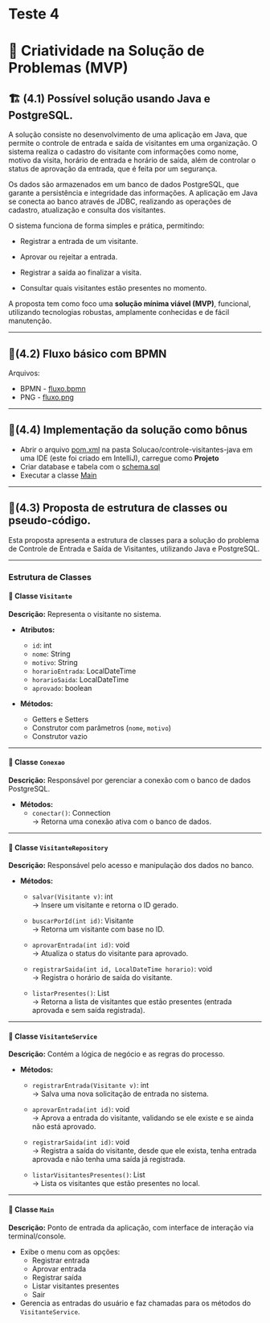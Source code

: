 
# Teste 4
# 🧠 Criatividade na Solução de Problemas (MVP)

## 🏗️ (4.1) Possível solução usando Java e PostgreSQL.

A solução consiste no desenvolvimento de uma aplicação em Java, que permite o controle de entrada e saída de visitantes em uma organização. O sistema realiza o cadastro do visitante com informações como nome, motivo da visita, horário de entrada e horário de saída, além de controlar o status de aprovação da entrada, que é feita por um segurança.

Os dados são armazenados em um banco de dados PostgreSQL, que garante a persistência e integridade das informações. A aplicação em Java se conecta ao banco através de JDBC, realizando as operações de cadastro, atualização e consulta dos visitantes.

O sistema funciona de forma simples e prática, permitindo:

- Registrar a entrada de um visitante.

- Aprovar ou rejeitar a entrada.

- Registrar a saída ao finalizar a visita.

- Consultar quais visitantes estão presentes no momento.

A proposta tem como foco uma **solução mínima viável (MVP)**, funcional, utilizando tecnologias robustas, amplamente conhecidas e de fácil manutenção.

---

## 💬(4.2) Fluxo básico com BPMN
Arquivos:
 - BPMN - [fluxo.bpmn](fluxo.bpmn)
 - PNG - [fluxo.png](fluxo.png)

---

## 🚨(4.4) Implementação da solução como bônus

 - Abrir o arquivo [pom.xml](Solucao\controle-visitantes-java\pom.xml) na pasta Solucao/controle-visitantes-java em uma IDE (este foi criado em IntelliJ), carregue como **Projeto**
 - Criar database e tabela com o [schema.sql](Solucao\controle-visitantes-java\database\schema.sql)
 - Executar a classe [Main](Solucao\controle-visitantes-java\src\main\java\com\projeto\app\Main.java)

 
---

## 💭(4.3) Proposta de estrutura de classes ou pseudo-código.

Esta proposta apresenta a estrutura de classes para a solução do problema de Controle de Entrada e Saída de Visitantes, utilizando Java e PostgreSQL.

---

### Estrutura de Classes

#### 🔹 Classe `Visitante`
**Descrição:** Representa o visitante no sistema.

- **Atributos:**
  - `id`: int
  - `nome`: String
  - `motivo`: String
  - `horarioEntrada`: LocalDateTime
  - `horarioSaida`: LocalDateTime
  - `aprovado`: boolean

- **Métodos:**
  - Getters e Setters
  - Construtor com parâmetros (`nome`, `motivo`)
  - Construtor vazio

---

#### 🔹 Classe `Conexao`
**Descrição:** Responsável por gerenciar a conexão com o banco de dados PostgreSQL.

- **Métodos:**
  - `conectar()`: Connection  
  → Retorna uma conexão ativa com o banco de dados.

---

#### 🔹 Classe `VisitanteRepository`
**Descrição:** Responsável pelo acesso e manipulação dos dados no banco.

- **Métodos:**
  - `salvar(Visitante v)`: int  
  → Insere um visitante e retorna o ID gerado.
  
  - `buscarPorId(int id)`: Visitante  
  → Retorna um visitante com base no ID.

  - `aprovarEntrada(int id)`: void  
  → Atualiza o status do visitante para aprovado.

  - `registrarSaida(int id, LocalDateTime horario)`: void  
  → Registra o horário de saída do visitante.

  - `listarPresentes()`: List<Visitante>  
  → Retorna a lista de visitantes que estão presentes (entrada aprovada e sem saída registrada).

---

#### 🔹 Classe `VisitanteService`
**Descrição:** Contém a lógica de negócio e as regras do processo.

- **Métodos:**
  - `registrarEntrada(Visitante v)`: int  
  → Salva uma nova solicitação de entrada no sistema.

  - `aprovarEntrada(int id)`: void  
  → Aprova a entrada do visitante, validando se ele existe e se ainda não está aprovado.

  - `registrarSaida(int id)`: void  
  → Registra a saída do visitante, desde que ele exista, tenha entrada aprovada e não tenha uma saída já registrada.

  - `listarVisitantesPresentes()`: List<Visitante>  
  → Lista os visitantes que estão presentes no local.

---

#### 🔹 Classe `Main`
**Descrição:** Ponto de entrada da aplicação, com interface de interação via terminal/console.

- Exibe o menu com as opções:
  - Registrar entrada
  - Aprovar entrada
  - Registrar saída
  - Listar visitantes presentes
  - Sair
- Gerencia as entradas do usuário e faz chamadas para os métodos do `VisitanteService`.


